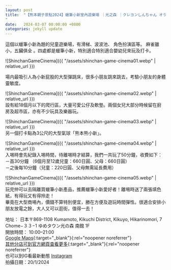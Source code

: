 ```yaml
---
layout: post
title:  "【熊本親子景點2024】蠟筆小新室內遊樂場 ｜光之森 ｜クレヨンしんちゃん オラの あそべるゆめぱ～く 光の森
"
date:   2024-03-07 00:00:00 +0800
categories: jekyll update
---
```


這個以蠟筆小新為題的兒童遊樂場，有滑梯、波波池、 角色扮演區等。 麻雀雖小，五臟俱全 。四處都是蠟筆小新，特別適合特別適合嬰幼兒來玩及打卡。  
  
![ShinchanGameCinema]({{ "/assets/shinchan-game-cinema01.webp" | relative_url }})  
  
場内最吸引人為小新屁股的大型彈跳床，很多小朋友跳來跳去，考驗小朋友的身體靈敏度。  
  
![ShinchanGameCinema]({{ "/assets/shinchan-game-cinema02.webp" | relative_url }})  
設有給18個月以下的爬行區，大量可愛公仔及軟墊。兩個女兒大部分時候留在廚房及超市區，亦有不少玩具及樂器玩。  
  
![ShinchanGameCinema]({{ "/assets/shinchan-game-cinema03.webp" | relative_url }})  
另一個打卡點為3公尺的大型氣球「熊本熊小新」。  
  
![ShinchanGameCinema]({{ "/assets/shinchan-game-cinema04.webp" | relative_url }})  
入埸時會先紀錄入埸時間，待離埸時才結算，我們一共玩了50分鐘，收費如下：  
－首30分鐘 （6個月至12歲兒童：660日圓、父母：660日圓）  
－之後每10分鐘（兒童：220日圓、父母無需延長費用）  
  
![ShinchanGameCinema]({{ "/assets/shinchan-game-cinema05.webp" | relative_url }})  
玩完仲可以去隔離買蠟筆小新產品，推薦蠟筆小新愛好者！離埸時送了兩張填色紙，有得玩又有得拎走！  
畢竟在大型商埸內，價錢不算特別便宜，勝在方便及遊玩時間彈性。很適合安排小朋友放電之餘，大人又可以逛街，值得一去！  
  
地址： 日本〒869-1108 Kumamoto, Kikuchi District, Kikuyo, Hikarinomori, 7 Chome−３３−1 ゆめタウン光の森 南館 1F  
開放時間： 10:00–21:00  
[Google Maps](https://maps.app.goo.gl/yEB9JP3dUr3ZqH3w5){:target="_blank"}{:rel="noopener noreferrer"}  
[其他分店可到官方網頁查看更多](https://shinchan-game-cinema.jp/yumepark/){:target="_blank"}{:rel="noopener noreferrer"}  
也可以到IG看最新動態 [Instagram](https://www.instagram.com/crayonshinchan_orano_yumepark/)  
拍攝日期：20/1/2024
